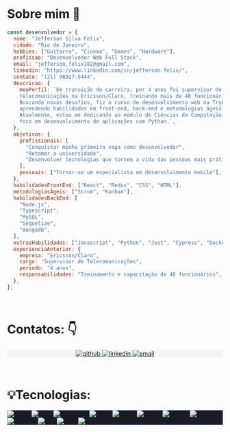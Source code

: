 

# Sobre mim 👋

```javascript
const desenvolvedor = {
  nome: "Jefferson Silva Felix",
  cidade: "Rio de Janeiro",
  hobbies: ["Guitarra", "Cinema", "Games", "Hardware"],
  profissao: "Desenvolvedor Web Full Stack",
  email: "jefferson.felix182@gmail.com",
  linkedin: "https://www.linkedin.com/in/jefferson-felix/",
  contato: "(21) 96927-5444",
  descricao: {
    meuPerfil: `Em transição de carreira, por 4 anos fui supervisor de 
    telecomunicações na Ericsson/Claro, treinando mais de 40 funcionários.
    Buscando novos desafios, fiz o curso de desenvolvimento web na Trybe,
    aprendendo habilidades em front-end, back-end e metodologias ágeis. 
    Atualmente, estou me dedicando ao módulo de Ciências da Computação com
    foco em desenvolvimento de aplicações com Python.`,
  },
  objetivos: {
    profissionais: [
      "Conquistar minha primeira vaga como desenvolvedor",
      "Retomar a universidade",
      "Desenvolver tecnologias que tornem a vida das pessoas mais prática e ágil",
    ],
    pessoais: ["Tornar-se um especialista em desenvolvimento mobile"],
  },
  habilidadesFrontEnd: ["React", "Redux", "CSS", "HTML"],
  metodologiasÁgeis: ["Scrum", "Kanban"],
  habilidadesBackEnd: [
    "Node.js",
    "Typescript",
    "MySQL",
    "Sequelize",
    "mongodb",
  ],
  outrasHabilidades: ["Javascript", "Python", "Jest", "Cypress", "Docker"],
  experienciaAnterior: {
    empresa: "Ericsson/Claro",
    cargo: "Supervisor de Telecomunicações",
    periodo: "4 anos",
    responsabilidades: "Treinamento e capacitação de 40 funcionários",
  },
};


```

<br/>

# Contatos: 👇

<section>
  <p
    align="center"
    style="background-color:#f5f5f5"
    class="connection-container">
    <a
      href="https://github.com/Jeffo182"
      target="_blank"
    >
      <img
        align="center"
        src="https://img.shields.io/badge/GitHub-100000?style=for-the-badge&logo=github&logoColor=white"
        alt="github"
      />
    </a>
    <a
      href="https://www.linkedin.com/in/jefferson-felix/" target="_blank"
    >
      <img
        align="center"
        src="https://img.shields.io/badge/LinkedIn-0077B5?style=for-the-badge&logo=linkedin&logoColor=white"
        alt="linkedin"
      />
    </a>
    <a
      href="mailto:jefferson.felix182@gmail.com"
      target="_blank"
    >
      <img
        align="center"
        src="https://img.shields.io/badge/Gmail-D14836?style=for-the-badge&logo=gmail&logoColor=white"
        alt="email"
      />
    </a>
  </p>
</section>
<br/>

# 💡Tecnologias:

<section style="background-color:#1A1B27">
  <div class="technologies-container">
    <p align="left">
      <a href="https://www.w3.org/html/" target="_blank">
        <img
           src="https://img.shields.io/badge/HTML5-E34F26?style=for-the-badge&logo=html5&logoColor=white"
           alt="html5"
         />
      </a>
      <a href="https://www.w3schools.com/css/" target="_blank">
        <img
           src="https://img.shields.io/badge/CSS3-1572B6?style=for-the-badge&logo=css3&logoColor=white"
           alt="css3"
         />
      </a>
      <a href="https://developer.mozilla.org/en-US/docs/Web/JavaScript" target="_blank">
        <img
           src="https://img.shields.io/badge/JavaScript-323330?style=for-the-badge&logo=javascript&logoColor=F7DF1E"
           alt="javascript"
         />
      </a>
      </a>
      <a href="https://reactjs.org/" target="_blank">
        <img
           src="https://img.shields.io/badge/React-20232A?style=for-the-badge&logo=react&logoColor=61DAFB"
           alt="react"
         />
      </a>
      <a href="https://redux.js.org" target="_blank">
        <img
           src="https://img.shields.io/badge/Redux-593D88?style=for-the-badge&logo=redux&logoColor=white"
           alt="redux"
         />
      </a>
      <a href="https://nextjs.org/" target="_blank">
        <img
           src="https://img.shields.io/badge/next.js-000000?style=for-the-badge&logo=nextdotjs&logoColor=white"
           alt="nextjs"
         />
      </a>
      <a href="https://nodejs.org" target="_blank">
        <img
           src="https://img.shields.io/badge/Node.js-339933?style=for-the-badge&logo=nodedotjs&logoColor=white"
           alt="nodejs"
         />
      </a>
      <a href="https://www.mysql.com/" target="_blank">
        <img
           src="https://img.shields.io/badge/MySQL-005C84?style=for-the-badge&logo=mysql&logoColor=white"
           alt="mysql"
         />
      </a>
      <a href="https://www.cypress.io" target="_blank">
        <img
           src="https://img.shields.io/badge/Cypress-17202C?style=for-the-badge&logo=cypress&logoColor=white"
           alt="cypress"
         />
      </a>
      <a href="https://jestjs.io" target="_blank">
        <img
           src="https://img.shields.io/badge/Jest-C21325?style=for-the-badge&logo=jest&logoColor=white"
           alt="jest"
         />
      </a>
      <a href="https://www.linux.org/" target="_blank">
        <img
           src="https://img.shields.io/badge/Linux-FCC624?style=for-the-badge&logo=linux&logoColor=black"
           alt="linux"
         />
      </a>
      <a href="https://git-scm.com/" target="_blank">
        <img
           src="https://img.shields.io/badge/GIT-E44C30?style=for-the-badge&logo=git&logoColor=white"
           alt="git"
         />
      </a>
      <a href="https://github.com/ANDREHORMAN1994" target="_blank">
        <img
           src="https://img.shields.io/badge/GitHub-100000?style=for-the-badge&logo=github&logoColor=white"
           alt="github
         />
      </a>
    </p>
  </div>
</section>
<br/>
 <br/>
